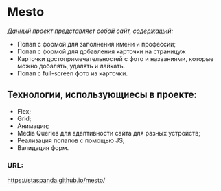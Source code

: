 # __Mesto__

*Данный проект представляет собой сайт, содержащий:*
* Попап с формой для заполнения имени и профессии;
* Попап с формой для добавления карточки на страницуж
* Карточки достопримечательностей с фото и названиями, которые можно добалять, удалять и лайкать.
* Попап с full-screen фото из карточки.

## __Технологии, использующиесы в проекте:__
* Flex;
* Grid;
* Анимация;
* Media Queries для адаптивности сайта для разныx устройств;
* Реализация попапов с помощью JS;
* Валидация форм.

### __URL:__
https://staspanda.github.io/mesto/
